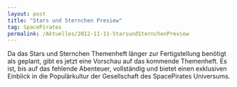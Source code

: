```yaml
---
layout: post
title: "Stars und Sternchen Preview"
tag: SpacePirates
permalink: /Aktuelles/2012-11-11-StarsundSternchenPreview
---
```


Da das Stars und Sternchen Themenheft länger zur Fertigstellung benötigt als geplant, gibt es jetzt eine Vorschau auf das kommende Themenheft. Es ist, bis auf das fehlende Abenteuer, vollständig und bietet einen exklusiven Einblick in die Populärkultur der Gesellschaft des SpacePirates Universums.
